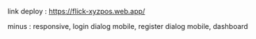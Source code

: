 link deploy : https://flick-xyzpos.web.app/

minus : responsive, login dialog mobile, register dialog mobile, dashboard
